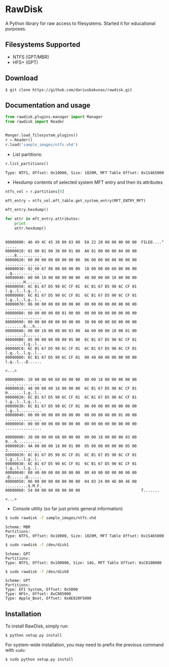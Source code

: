 RawDisk
=======

A Python library for raw access to filesystems. Started it for educational purposes.

Filesystems Supported
---------------------
* NTFS (GPT/MBR)
* HFS+ (GPT)

Download
--------

	$ git clone https://github.com/dariusbakunas/rawdisk.git

Documentation and usage
-----------------------

```python
from rawdisk.plugins.manager import Manager
from rawdisk import Reader


Manger.load_filesystem_plugins()
r = Reader()
r.load('sample_images/ntfs.vhd')
```

* List partitions:

```python
r.list_partitions()
```

```console
Type: NTFS, Offset: 0x10000, Size: 1020M, MFT Table Offset: 0x15465000
```

* Hexdump contents of selected system MFT entry and then its attributes

```python
ntfs_vol = r.partitions[0]

mft_entry = ntfs_vol.mft_table.get_system_entry(MFT_ENTRY_MFT)

mft_entry.hexdump()

for attr in mft_entry.attributes:
	print
	attr.hexdump()
	
```

```console
00000000: 46 49 4C 45 30 00 03 00  EA 22 20 00 00 00 00 00  FILE0...." .....
00000010: 01 00 01 00 38 00 01 00  A0 01 00 00 00 04 00 00  ....8...........
00000020: 00 00 00 00 00 00 00 00  06 00 00 00 00 00 00 00  ................
00000030: 02 00 67 88 00 00 00 00  10 00 00 00 60 00 00 00  ..g.........`...
00000040: 00 00 18 00 00 00 00 00  48 00 00 00 18 00 00 00  ........H.......
00000050: 6C B1 67 D5 90 6C CF 01  6C B1 67 D5 90 6C CF 01  l.g..l..l.g..l..
00000060: 6C B1 67 D5 90 6C CF 01  6C B1 67 D5 90 6C CF 01  l.g..l..l.g..l..
00000070: 06 00 00 00 00 00 00 00  00 00 00 00 00 00 00 00  ................
00000080: 00 00 00 00 00 01 00 00  00 00 00 00 00 00 00 00  ................
00000090: 00 00 00 00 00 00 00 00  30 00 00 00 68 00 00 00  ........0...h...
000000A0: 00 00 18 00 00 00 03 00  4A 00 00 00 18 00 01 00  ........J.......
000000B0: 05 00 00 00 00 00 05 00  6C B1 67 D5 90 6C CF 01  ........l.g..l..
000000C0: 6C B1 67 D5 90 6C CF 01  6C B1 67 D5 90 6C CF 01  l.g..l..l.g..l..
000000D0: 6C B1 67 D5 90 6C CF 01  00 40 00 00 00 00 00 00  l.g..l...@......

<...>

00000000: 10 00 00 00 60 00 00 00  00 00 18 00 00 00 00 00  ....`...........
00000010: 48 00 00 00 18 00 00 00  6C B1 67 D5 90 6C CF 01  H.......l.g..l..
00000020: 6C B1 67 D5 90 6C CF 01  6C B1 67 D5 90 6C CF 01  l.g..l..l.g..l..
00000030: 6C B1 67 D5 90 6C CF 01  06 00 00 00 00 00 00 00  l.g..l..........
00000040: 00 00 00 00 00 00 00 00  00 00 00 00 00 01 00 00  ................
00000050: 00 00 00 00 00 00 00 00  00 00 00 00 00 00 00 00  ................

00000000: 30 00 00 00 68 00 00 00  00 00 18 00 00 00 03 00  0...h...........
00000010: 4A 00 00 00 18 00 01 00  05 00 00 00 00 00 05 00  J...............
00000020: 6C B1 67 D5 90 6C CF 01  6C B1 67 D5 90 6C CF 01  l.g..l..l.g..l..
00000030: 6C B1 67 D5 90 6C CF 01  6C B1 67 D5 90 6C CF 01  l.g..l..l.g..l..
00000040: 00 40 00 00 00 00 00 00  00 40 00 00 00 00 00 00  .@.......@......
00000050: 06 00 00 00 00 00 00 00  04 03 24 00 4D 00 46 00  ..........$.M.F.
00000060: 54 00 00 00 00 00 00 00                           T.......

<...>
```

* Console utility (so far just prints general information)

```bash
$ sudo rawdisk -f sample_images/ntfs.vhd
```

```console
Scheme: MBR
Partitions:
Type: NTFS, Offset: 0x10000, Size: 1020M, MFT Table Offset: 0x15465000
```

```bash
$ sudo rawdisk -f /dev/disk1
```

```console
Scheme: GPT
Partitions:
Type: NTFS, Offset: 0x100000, Size: 14G, MFT Table Offset: 0xC0100000
```

```bash
$ sudo rawdisk -f /dev/disk0
```

```console
Scheme: GPT
Partitions:
Type: EFI System, Offset: 0x5000
Type: HFS+, Offset: 0xC805000
Type: Apple_Boot, Offset: 0xAE820F5000
```

Installation
------------

To install RawDisk, simply run:

	$ python setup.py install

For system-wide installation, you may need to prefix the previous command with ``sudo``:

	$ sudo python setup.py install